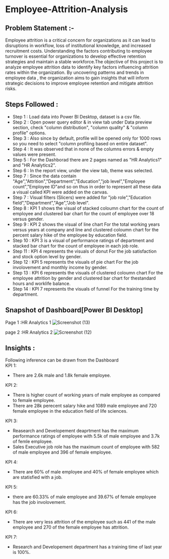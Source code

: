 # Employee-Attrition-Analysis
##  Problem Statement :- 
Employee attrition is a critical concern for organizations as it can lead to disruptions in workflow, loss of institutional knowledge, and increased recruitment costs. Understanding the factors contributing to employee turnover is essential for organizations to develop effective retention strategies and maintain a stable workforce.The objective of this project is to analyze employee attrition data to identify key factors influencing attrition rates within the organization. By uncovering patterns and trends in employee data , the organization aims to gain insights that will inform strategic decisions to improve employee retention and mitigate attrition risks.

## Steps Followed :
- Step 1 : Load data into Power BI Desktop, dataset is a csv file.
- Step 2 : Open power query editor & in view tab under Data preview section, check "column distribution", "column quality" & "column profile" options.
- Step 3 : Also since by default, profile will be opened only for 1000 rows so you need to select "column profiling based on entire dataset".
- Step 4 : It was observed that in none of the columns errors & empty values were present. 
- Step 5 : For the Dashborad there are 2 pages named as "HR Analytics1" and "HR Analytics2".
- Step 6 : In the report view, under the view tab, theme was selected.
- Step 7 : Since the data contain "Age","Attrition","Department","Education","job level","Employee count","Employee ID"and so on thus in order to represent all these data a visual called KPI were added on the canvas.
- Step 7 : Visual filters (Slicers) were added for "job role","Education field","Department","Age","Job level".
- Step 8 : KPI 1 shows the visual of stacked coloumn chart for the count of employee and clustered bar chart for the count of employee over 18 versus gender.
- Step 9 : KPI 2 shows the visual of line chart For the total working years versus years at company and line and clustered coloumn chart for the percent salary hike of the employee by education field. 
- Step 10 : KPI 3 is a visual of performance ratings of department and stacked bar chart for the count of employee in each job role.
- Step 11 : KPI 4 represents the visuals of donut For the job satisfaction and stock option level by gender.
- Step 12 : KPI 5 represents the visuals of pie chart For the job involovement and monthly income by gender. 
- Step 13 : KPI 6 represents the visuals of clustered coloumn chart For the employee attrition by gender and clustered bar chart for thestandard hours and worklife balance.
- Step 14 : KPI 7 represents the visuals of funnel For the training time by department.

## Snapshot of Dashboard[Power BI Desktop]
Page 1 :HR Analytics 1
![Screenshot (13)](https://github.com/Harhare18/Crop-Production-Analysis-in-India/assets/101700437/e3bc20a3-28d1-4b6b-add3-bca6053ff687)
 

page 2 :HR Analytics 2
![Screenshot (12)](https://github.com/Harhare18/Crop-Production-Analysis-in-India/assets/101700437/4df6048f-ef99-4b0f-a709-9245e328222d)



## Insights :
Following inference can be drawn from the Dashboard    
KPI 1:
- There are 2.6k male and 1.8k female employee.

KPI 2:
- There is higher count of working years of male employee as compared to female employee.
- There are 28k perecent salary hike and 1089 male employee and 720 female employee in the education field of life sciences.

KPI 3:
- Reasearch and Developement deaprtment has the maximum performance ratings of employee with 5.5k of male employee and 3.7k of femle employee.
- Sales Executive job role has the maximum count of employee with 582 of male employee and 396 of female employee.

KPI 4:
- There are 60% of male employee and 40% of female employee which are statisfied with a job.

KPI 5:
- there are 60.33% of male employee and 39.67% of female employee has the job involovement.

KPI 6:
- There are very less attrition of the employee such as 441 of the male employee and 270 of the female employee has attrition.

KPI 7:
- Research and Developement department has a training time of last year is 100%.
